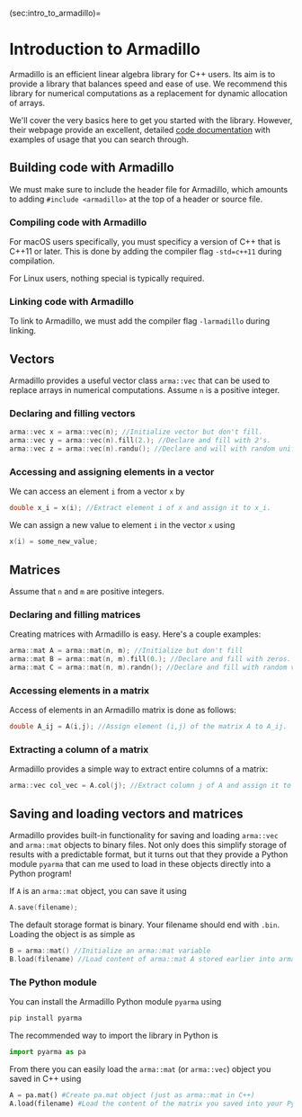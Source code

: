 (sec:intro_to_armadillo)=
# Introduction to Armadillo

Armadillo is an efficient linear algebra library for C++ users. Its aim is to provide a library that balances speed and ease of use. We recommend this library for numerical computations as a replacement for dynamic allocation of arrays.

We'll cover the very basics here to get you started with the library. However, their webpage provide an excellent, detailed [code documentation](http://arma.sourceforge.net/docs.html) with examples of usage that you can search through.

## Building code with Armadillo

We must make sure to include the header file for Armadillo, which amounts to adding `#include <armadillo>` at the top of a header or source file.

### Compiling code with Armadillo
For macOS users specifically, you must specificy a version of C++ that is C++11 or later. This is done by adding the compiler flag `-std=c++11` during compilation.

For Linux users, nothing special is typically required.


### Linking code with Armadillo

To link to Armadillo, we must add the compiler flag `-larmadillo` during linking.

## Vectors

Armadillo provides a useful vector class `arma::vec` that can be used to replace arrays in numerical computations. Assume `n` is a positive integer.

### Declaring and filling vectors

```c++
arma::vec x = arma::vec(n); //Initialize vector but don't fill.
arma::vec y = arma::vec(n).fill(2.); //Declare and fill with 2's.
arma::vec z = arma::vec(n).randu(); //Declare and will with random uniform values.
```

### Accessing and assigning elements in a vector

We can access an element `i` from a vector `x` by

```c++
double x_i = x(i); //Extract element i of x and assign it to x_i.
```

We can assign a new value to element `i` in the vector `x` using

```c++
x(i) = some_new_value;
```

## Matrices
Assume that `n` and `m` are positive integers.


### Declaring and filling matrices

Creating matrices with Armadillo is easy. Here's a couple examples:

```c++
arma::mat A = arma::mat(n, m); //Initialize but don't fill
arma::mat B = arma::mat(n, m).fill(0.); //Declare and fill with zeros.
arma::mat C = arma::mat(n, m).randn(); //Declare and fill with random values from the normal distribution.
```

### Accessing elements in a matrix

Access of elements in an Armadillo matrix is done as follows:

```c++
double A_ij = A(i,j); //Assign element (i,j) of the matrix A to A_ij.
```

### Extracting a column of a matrix

Armadillo provides a simple way to extract entire columns of a matrix:

```c++
arma::vec col_vec = A.col(j); //Extract column j of A and assign it to col_vec.
```


## Saving and loading vectors and matrices

Armadillo provides built-in functionality for saving and loading `arma::vec` and `arma::mat` objects to binary files.
Not only does this simplify storage of results with a predictable format, but it turns out that they provide a Python module `pyarma` that can me used to load in these objects directly into a Python program!

If `A` is an `arma::mat` object, you can save it using

```c++
A.save(filename);
```

The default storage format is binary. Your filename should end with `.bin`. Loading the object is as simple as

```c++
B = arma::mat() //Initialize an arma::mat variable
B.load(filename) //Load content of arma::mat A stored earlier into arma::mat B.
```


### The Python module

You can install the Armadillo Python module `pyarma` using

```sh
pip install pyarma
```

The recommended way to import the library in Python is

```python
import pyarma as pa
```

From there you can easily load the `arma::mat` (or `arma::vec`) object you saved in C++ using

```python
A = pa.mat() #Create pa.mat object (just as arma::mat in C++)
A.load(filename) #Load the content of the matrix you saved into your Python program.
```
